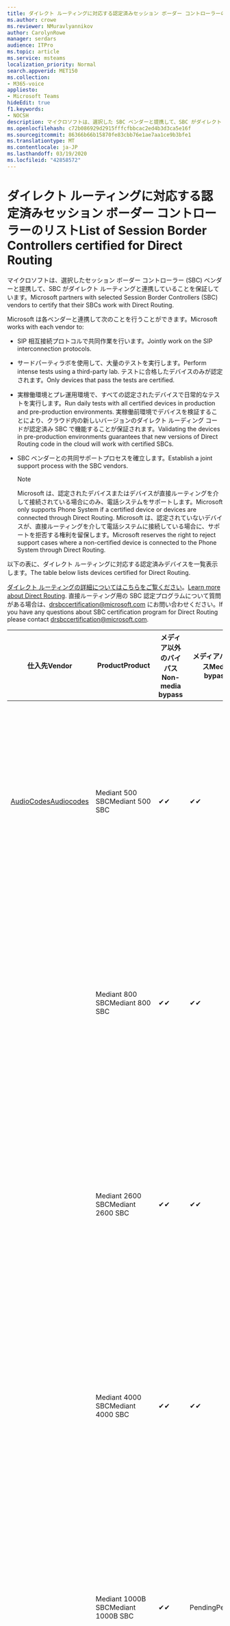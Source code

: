 ```yaml
---
title: ダイレクト ルーティングに対応する認定済みセッション ボーダー コントローラーのリスト
ms.author: crowe
ms.reviewer: NMuravlyannikov
author: CarolynRowe
manager: serdars
audience: ITPro
ms.topic: article
ms.service: msteams
localization_priority: Normal
search.appverid: MET150
ms.collection:
- M365-voice
appliesto:
- Microsoft Teams
hideEdit: true
f1.keywords:
- NOCSH
description: マイクロソフトは、選択した SBC ベンダーと提携して、SBC がダイレクト ルーティングと連携することを保証しています。
ms.openlocfilehash: c72b086929d2915fffcfbbcac2ed4b3d3ca5e16f
ms.sourcegitcommit: 86366b66b15870fe83cbb76e1ae7aa1ce9b3bfe1
ms.translationtype: MT
ms.contentlocale: ja-JP
ms.lasthandoff: 03/19/2020
ms.locfileid: "42858572"
---
```

# <a name="list-of-session-border-controllers-certified-for-direct-routing"></a><span data-ttu-id="f417d-103">ダイレクト ルーティングに対応する認定済みセッション ボーダー コントローラーのリスト</span><span class="sxs-lookup"><span data-stu-id="f417d-103">List of Session Border Controllers certified for Direct Routing</span></span>

<span data-ttu-id="f417d-104">マイクロソフトは、選択したセッション ボーダー コントローラー (SBC) ベンダーと提携して、SBC がダイレクト ルーティングと連携していることを保証しています。</span><span class="sxs-lookup"><span data-stu-id="f417d-104">Microsoft partners with selected Session Border Controllers (SBC) vendors to certify that their SBCs work with Direct Routing.</span></span> 

<span data-ttu-id="f417d-105">Microsoft は各ベンダーと連携して次のことを行うことができます。</span><span class="sxs-lookup"><span data-stu-id="f417d-105">Microsoft works with each vendor to:</span></span> 

- <span data-ttu-id="f417d-106">SIP 相互接続プロトコルで共同作業を行います。</span><span class="sxs-lookup"><span data-stu-id="f417d-106">Jointly work on the SIP interconnection protocols.</span></span>
- <span data-ttu-id="f417d-107">サードパーティラボを使用して、大量のテストを実行します。</span><span class="sxs-lookup"><span data-stu-id="f417d-107">Perform intense tests using a third-party lab.</span></span> <span data-ttu-id="f417d-108">テストに合格したデバイスのみが認定されます。</span><span class="sxs-lookup"><span data-stu-id="f417d-108">Only devices that pass the tests are certified.</span></span> 
- <span data-ttu-id="f417d-109">実稼働環境とプレ運用環境で、すべての認定されたデバイスで日常的なテストを実行します。</span><span class="sxs-lookup"><span data-stu-id="f417d-109">Run daily tests with all certified devices in production and pre-production environments.</span></span> <span data-ttu-id="f417d-110">実稼働前環境でデバイスを検証することにより、クラウド内の新しいバージョンのダイレクト ルーディング コードが認定済み SBC で機能することが保証されます。</span><span class="sxs-lookup"><span data-stu-id="f417d-110">Validating the devices in pre-production environments guarantees that new versions of Direct Routing code in the cloud will work with certified SBCs.</span></span> 
- <span data-ttu-id="f417d-111">SBC ベンダーとの共同サポートプロセスを確立します。</span><span class="sxs-lookup"><span data-stu-id="f417d-111">Establish a joint support process with the SBC vendors.</span></span>


  > [!NOTE]
  > <span data-ttu-id="f417d-112">Microsoft は、認定されたデバイスまたはデバイスが直接ルーティングを介して接続されている場合にのみ、電話システムをサポートします。</span><span class="sxs-lookup"><span data-stu-id="f417d-112">Microsoft only supports Phone System if a certified device or devices are connected through Direct Routing.</span></span> <span data-ttu-id="f417d-113">Microsoft は、認定されていないデバイスが、直接ルーティングを介して電話システムに接続している場合に、サポートを拒否する権利を留保します。</span><span class="sxs-lookup"><span data-stu-id="f417d-113">Microsoft reserves the right to reject support cases where a non-certified device is connected to the Phone System through Direct Routing.</span></span> 

<span data-ttu-id="f417d-114">以下の表に、ダイレクト ルーティングに対応する認定済みデバイスを一覧表示します。</span><span class="sxs-lookup"><span data-stu-id="f417d-114">The table below lists devices certified for Direct Routing.</span></span> 

<span data-ttu-id="f417d-115">[ダイレクト ルーティングの詳細についてはこちらをご覧ください](https://aka.ms/dr)。</span><span class="sxs-lookup"><span data-stu-id="f417d-115">[Learn more about Direct Routing](https://aka.ms/dr).</span></span> <span data-ttu-id="f417d-116">直接ルーティング用の SBC 認定プログラムについて質問がある場合は、drsbccertification@microsoft.com にお問い合わせください。</span><span class="sxs-lookup"><span data-stu-id="f417d-116">If you have any questions about SBC certification program for Direct Routing please contact drsbccertification@microsoft.com.</span></span>


|                                                       <span data-ttu-id="f417d-117">仕入先</span><span class="sxs-lookup"><span data-stu-id="f417d-117">Vendor</span></span>                                                        |       <span data-ttu-id="f417d-118">Product</span><span class="sxs-lookup"><span data-stu-id="f417d-118">Product</span></span>       | <span data-ttu-id="f417d-119">メディア以外のバイパス</span><span class="sxs-lookup"><span data-stu-id="f417d-119">Non-media bypass</span></span> | <span data-ttu-id="f417d-120">メディアバイパス</span><span class="sxs-lookup"><span data-stu-id="f417d-120">Media bypass</span></span> | <span data-ttu-id="f417d-121">ソフトウェアのバージョン</span><span class="sxs-lookup"><span data-stu-id="f417d-121">Software version</span></span> | <span data-ttu-id="f417d-122">E911 プロバイダーで検証済み</span><span class="sxs-lookup"><span data-stu-id="f417d-122">Validated with E911 providers</span></span> | <span data-ttu-id="f417d-123">ELIN 対応</span><span class="sxs-lookup"><span data-stu-id="f417d-123">ELIN capable</span></span>
|---------------------------------------------------------------------------------------------------------------------|---------------------|------------------|--------------|------------------|-----------------|------------------|
| [<span data-ttu-id="f417d-124">AudioCodes</span><span class="sxs-lookup"><span data-stu-id="f417d-124">Audiocodes</span></span>](https://www.audiocodes.com/solutions-products/products/products-for-microsoft-365/direct-routing-for-microsoft-teams) |   <span data-ttu-id="f417d-125">Mediant 500 SBC</span><span class="sxs-lookup"><span data-stu-id="f417d-125">Mediant 500 SBC</span></span>   |     <span data-ttu-id="f417d-126">&#10004;</span><span class="sxs-lookup"><span data-stu-id="f417d-126">&#10004;</span></span>     |   <span data-ttu-id="f417d-127">&#10004;</span><span class="sxs-lookup"><span data-stu-id="f417d-127">&#10004;</span></span>    |  <span data-ttu-id="f417d-128">7.20</span><span class="sxs-lookup"><span data-stu-id="f417d-128">7.20A.250</span></span>   | <ul> <li> [<span data-ttu-id="f417d-129">帯域幅の動的な場所ルーティング</span><span class="sxs-lookup"><span data-stu-id="f417d-129">Bandwidth Dynamic Location Routing</span></span>](https://www.bandwidth.com/partners/microsoft-teams-direct-routing) </li> <li><span data-ttu-id="f417d-130">自分の自分の自分の ado</span><span class="sxs-lookup"><span data-stu-id="f417d-130">Intrado ERS</span></span> </li> <li><span data-ttu-id="f417d-131">@ @ @ @ @</span><span class="sxs-lookup"><span data-stu-id="f417d-131">Intrado EGW</span></span></li> <li> <span data-ttu-id="f417d-132">赤いスカイホライズンの機動性</span><span class="sxs-lookup"><span data-stu-id="f417d-132">Red Sky Horizon Mobility</span></span> </li>  </ul>
|                                                                                                                     |   <span data-ttu-id="f417d-133">Mediant 800 SBC</span><span class="sxs-lookup"><span data-stu-id="f417d-133">Mediant 800 SBC</span></span>   |     <span data-ttu-id="f417d-134">&#10004;</span><span class="sxs-lookup"><span data-stu-id="f417d-134">&#10004;</span></span>     |   <span data-ttu-id="f417d-135">&#10004;</span><span class="sxs-lookup"><span data-stu-id="f417d-135">&#10004;</span></span>     |  <span data-ttu-id="f417d-136">7.20</span><span class="sxs-lookup"><span data-stu-id="f417d-136">7.20A.250</span></span>   | <ul> <li> [<span data-ttu-id="f417d-137">帯域幅の動的な場所ルーティング</span><span class="sxs-lookup"><span data-stu-id="f417d-137">Bandwidth Dynamic Location Routing</span></span>](https://www.bandwidth.com/partners/microsoft-teams-direct-routing) </li> <li><span data-ttu-id="f417d-138">自分の自分の自分の ado</span><span class="sxs-lookup"><span data-stu-id="f417d-138">Intrado ERS</span></span> </li> <li><span data-ttu-id="f417d-139">@ @ @ @ @</span><span class="sxs-lookup"><span data-stu-id="f417d-139">Intrado EGW</span></span></li> <li> <span data-ttu-id="f417d-140">赤いスカイホライズンの機動性</span><span class="sxs-lookup"><span data-stu-id="f417d-140">Red Sky Horizon Mobility</span></span> </li>  </ul>  |    |
|                                                                                                                     |  <span data-ttu-id="f417d-141">Mediant 2600 SBC</span><span class="sxs-lookup"><span data-stu-id="f417d-141">Mediant 2600 SBC</span></span>   |     <span data-ttu-id="f417d-142">&#10004;</span><span class="sxs-lookup"><span data-stu-id="f417d-142">&#10004;</span></span>     |   <span data-ttu-id="f417d-143">&#10004;</span><span class="sxs-lookup"><span data-stu-id="f417d-143">&#10004;</span></span>    |  <span data-ttu-id="f417d-144">7.20</span><span class="sxs-lookup"><span data-stu-id="f417d-144">7.20A.250</span></span>   |   <ul> <li> [<span data-ttu-id="f417d-145">帯域幅の動的な場所ルーティング</span><span class="sxs-lookup"><span data-stu-id="f417d-145">Bandwidth Dynamic Location Routing</span></span>](https://www.bandwidth.com/partners/microsoft-teams-direct-routing) </li> <li><span data-ttu-id="f417d-146">自分の自分の自分の ado</span><span class="sxs-lookup"><span data-stu-id="f417d-146">Intrado ERS</span></span> </li> <li><span data-ttu-id="f417d-147">@ @ @ @ @</span><span class="sxs-lookup"><span data-stu-id="f417d-147">Intrado EGW</span></span></li> <li> <span data-ttu-id="f417d-148">赤いスカイホライズンの機動性</span><span class="sxs-lookup"><span data-stu-id="f417d-148">Red Sky Horizon Mobility</span></span> </li>  </ul>  |    |    
|                                                                                                                     |  <span data-ttu-id="f417d-149">Mediant 4000 SBC</span><span class="sxs-lookup"><span data-stu-id="f417d-149">Mediant 4000 SBC</span></span>   |     <span data-ttu-id="f417d-150">&#10004;</span><span class="sxs-lookup"><span data-stu-id="f417d-150">&#10004;</span></span>     |   <span data-ttu-id="f417d-151">&#10004;</span><span class="sxs-lookup"><span data-stu-id="f417d-151">&#10004;</span></span>     |  <span data-ttu-id="f417d-152">7.20</span><span class="sxs-lookup"><span data-stu-id="f417d-152">7.20A.250</span></span>   |  <ul> <li> [<span data-ttu-id="f417d-153">帯域幅の動的な場所ルーティング</span><span class="sxs-lookup"><span data-stu-id="f417d-153">Bandwidth Dynamic Location Routing</span></span>](https://www.bandwidth.com/partners/microsoft-teams-direct-routing) </li> <li><span data-ttu-id="f417d-154">自分の自分の自分の ado</span><span class="sxs-lookup"><span data-stu-id="f417d-154">Intrado ERS</span></span> </li> <li><span data-ttu-id="f417d-155">@ @ @ @ @</span><span class="sxs-lookup"><span data-stu-id="f417d-155">Intrado EGW</span></span></li> <li> <span data-ttu-id="f417d-156">赤いスカイホライズンの機動性</span><span class="sxs-lookup"><span data-stu-id="f417d-156">Red Sky Horizon Mobility</span></span> </li>  </ul>  |    |    
|                                                                                                                     | <span data-ttu-id="f417d-157">Mediant 1000B  SBC</span><span class="sxs-lookup"><span data-stu-id="f417d-157">Mediant 1000B  SBC</span></span>  |     <span data-ttu-id="f417d-158">&#10004;</span><span class="sxs-lookup"><span data-stu-id="f417d-158">&#10004;</span></span>     |   <span data-ttu-id="f417d-159">Pending</span><span class="sxs-lookup"><span data-stu-id="f417d-159">Pending</span></span>     |  <span data-ttu-id="f417d-160">7.20</span><span class="sxs-lookup"><span data-stu-id="f417d-160">7.20A.250</span></span>  |  <ul> <li> [<span data-ttu-id="f417d-161">帯域幅の動的な場所ルーティング</span><span class="sxs-lookup"><span data-stu-id="f417d-161">Bandwidth Dynamic Location Routing</span></span>](https://www.bandwidth.com/partners/microsoft-teams-direct-routing) </li> <li><span data-ttu-id="f417d-162">自分の自分の自分の ado</span><span class="sxs-lookup"><span data-stu-id="f417d-162">Intrado ERS</span></span> </li> <li><span data-ttu-id="f417d-163">@ @ @ @ @</span><span class="sxs-lookup"><span data-stu-id="f417d-163">Intrado EGW</span></span></li> <li> <span data-ttu-id="f417d-164">赤いスカイホライズンの機動性</span><span class="sxs-lookup"><span data-stu-id="f417d-164">Red Sky Horizon Mobility</span></span> </li>  </ul>  |    |    
|                                                                                                                     | <span data-ttu-id="f417d-165">Mediant 9000 SBC</span><span class="sxs-lookup"><span data-stu-id="f417d-165">Mediant 9000  SBC</span></span>  |     <span data-ttu-id="f417d-166">&#10004;</span><span class="sxs-lookup"><span data-stu-id="f417d-166">&#10004;</span></span>     |   <span data-ttu-id="f417d-167">&#10004;</span><span class="sxs-lookup"><span data-stu-id="f417d-167">&#10004;</span></span>     |  <span data-ttu-id="f417d-168">7.20</span><span class="sxs-lookup"><span data-stu-id="f417d-168">7.20A.250</span></span>   | <ul> <li> [<span data-ttu-id="f417d-169">帯域幅の動的な場所ルーティング</span><span class="sxs-lookup"><span data-stu-id="f417d-169">Bandwidth Dynamic Location Routing</span></span>](https://www.bandwidth.com/partners/microsoft-teams-direct-routing) </li> <li><span data-ttu-id="f417d-170">自分の自分の自分の ado</span><span class="sxs-lookup"><span data-stu-id="f417d-170">Intrado ERS</span></span> </li> <li><span data-ttu-id="f417d-171">@ @ @ @ @</span><span class="sxs-lookup"><span data-stu-id="f417d-171">Intrado EGW</span></span></li> <li> <span data-ttu-id="f417d-172">赤いスカイホライズンの機動性</span><span class="sxs-lookup"><span data-stu-id="f417d-172">Red Sky Horizon Mobility</span></span> </li>  </ul>    |    |                                                                       
|                                                                                                                     | <span data-ttu-id="f417d-173">Virtual Edition SBC</span><span class="sxs-lookup"><span data-stu-id="f417d-173">Virtual Edition SBC</span></span> |     <span data-ttu-id="f417d-174">&#10004;</span><span class="sxs-lookup"><span data-stu-id="f417d-174">&#10004;</span></span>     |   <span data-ttu-id="f417d-175">&#10004;</span><span class="sxs-lookup"><span data-stu-id="f417d-175">&#10004;</span></span>     |  <span data-ttu-id="f417d-176">7.20</span><span class="sxs-lookup"><span data-stu-id="f417d-176">7.20A.250</span></span> |  <ul> <li> [<span data-ttu-id="f417d-177">帯域幅の動的な場所ルーティング</span><span class="sxs-lookup"><span data-stu-id="f417d-177">Bandwidth Dynamic Location Routing</span></span>](https://www.bandwidth.com/partners/microsoft-teams-direct-routing) </li> <li><span data-ttu-id="f417d-178">自分の自分の自分の ado</span><span class="sxs-lookup"><span data-stu-id="f417d-178">Intrado ERS</span></span> </li> <li><span data-ttu-id="f417d-179">@ @ @ @ @</span><span class="sxs-lookup"><span data-stu-id="f417d-179">Intrado EGW</span></span></li> <li> <span data-ttu-id="f417d-180">赤いスカイホライズンの機動性</span><span class="sxs-lookup"><span data-stu-id="f417d-180">Red Sky Horizon Mobility</span></span> </li>  </ul>   |    |    
|  [<span data-ttu-id="f417d-181">Ribbon Communications</span><span class="sxs-lookup"><span data-stu-id="f417d-181">Ribbon Communications</span></span>](https://ribboncommunications.com/solutions/enterprise-solutions/microsoft-skype-business)  |      <span data-ttu-id="f417d-182">SBC 5110</span><span class="sxs-lookup"><span data-stu-id="f417d-182">SBC 5110</span></span>       |     <span data-ttu-id="f417d-183">&#10004;</span><span class="sxs-lookup"><span data-stu-id="f417d-183">&#10004;</span></span>     |   <span data-ttu-id="f417d-184">&#10004;</span><span class="sxs-lookup"><span data-stu-id="f417d-184">&#10004;</span></span>    |       <span data-ttu-id="f417d-185">7.2</span><span class="sxs-lookup"><span data-stu-id="f417d-185">7.2</span></span>       | <ul> <li> [<span data-ttu-id="f417d-186">帯域幅の動的な場所ルーティング</span><span class="sxs-lookup"><span data-stu-id="f417d-186">Bandwidth Dynamic Location Routing</span></span>](https://www.bandwidth.com/partners/microsoft-teams-direct-routing) </li> <li><span data-ttu-id="f417d-187">自分の自分の自分の ado</span><span class="sxs-lookup"><span data-stu-id="f417d-187">Intrado ERS</span></span> </li> <li><span data-ttu-id="f417d-188">@ @ @ @ @</span><span class="sxs-lookup"><span data-stu-id="f417d-188">Intrado EGW</span></span></li> <li> <span data-ttu-id="f417d-189">赤いスカイホライズンの機動性</span><span class="sxs-lookup"><span data-stu-id="f417d-189">Red Sky Horizon Mobility</span></span> </li>  </ul> |   <span data-ttu-id="f417d-190">いいえ</span><span class="sxs-lookup"><span data-stu-id="f417d-190">No</span></span> |    
|                                                                                                                     |      <span data-ttu-id="f417d-191">SBC 5210</span><span class="sxs-lookup"><span data-stu-id="f417d-191">SBC 5210</span></span>       |     <span data-ttu-id="f417d-192">&#10004;</span><span class="sxs-lookup"><span data-stu-id="f417d-192">&#10004;</span></span>     |  <span data-ttu-id="f417d-193">&#10004;</span><span class="sxs-lookup"><span data-stu-id="f417d-193">&#10004;</span></span>    |       <span data-ttu-id="f417d-194">7.2</span><span class="sxs-lookup"><span data-stu-id="f417d-194">7.2</span></span>       |  <ul> <li> [<span data-ttu-id="f417d-195">帯域幅の動的な場所ルーティング</span><span class="sxs-lookup"><span data-stu-id="f417d-195">Bandwidth Dynamic Location Routing</span></span>](https://www.bandwidth.com/partners/microsoft-teams-direct-routing) </li> <li><span data-ttu-id="f417d-196">自分の自分の自分の ado</span><span class="sxs-lookup"><span data-stu-id="f417d-196">Intrado ERS</span></span> </li> <li><span data-ttu-id="f417d-197">@ @ @ @ @</span><span class="sxs-lookup"><span data-stu-id="f417d-197">Intrado EGW</span></span></li> <li> <span data-ttu-id="f417d-198">赤いスカイホライズンの機動性</span><span class="sxs-lookup"><span data-stu-id="f417d-198">Red Sky Horizon Mobility</span></span> </li> </ul> | <span data-ttu-id="f417d-199">いいえ</span><span class="sxs-lookup"><span data-stu-id="f417d-199">No</span></span>   |    
|                                                                                                                     |      <span data-ttu-id="f417d-200">SBC 5400</span><span class="sxs-lookup"><span data-stu-id="f417d-200">SBC 5400</span></span>       |     <span data-ttu-id="f417d-201">&#10004;</span><span class="sxs-lookup"><span data-stu-id="f417d-201">&#10004;</span></span>     |   <span data-ttu-id="f417d-202">&#10004;</span><span class="sxs-lookup"><span data-stu-id="f417d-202">&#10004;</span></span>   |       <span data-ttu-id="f417d-203">7.2</span><span class="sxs-lookup"><span data-stu-id="f417d-203">7.2</span></span>       |  <ul> <li> [<span data-ttu-id="f417d-204">帯域幅の動的な場所ルーティング</span><span class="sxs-lookup"><span data-stu-id="f417d-204">Bandwidth Dynamic Location Routing</span></span>](https://www.bandwidth.com/partners/microsoft-teams-direct-routing) </li><li><span data-ttu-id="f417d-205">自分の自分の自分の ado</span><span class="sxs-lookup"><span data-stu-id="f417d-205">Intrado ERS</span></span> </li> <li><span data-ttu-id="f417d-206">@ @ @ @ @</span><span class="sxs-lookup"><span data-stu-id="f417d-206">Intrado EGW</span></span></li> <li> <span data-ttu-id="f417d-207">赤いスカイホライズンの機動性</span><span class="sxs-lookup"><span data-stu-id="f417d-207">Red Sky Horizon Mobility</span></span> </li> </ul>  |<span data-ttu-id="f417d-208">いいえ</span><span class="sxs-lookup"><span data-stu-id="f417d-208">No</span></span>|    
|                                                                                                                     |      <span data-ttu-id="f417d-209">SBC 7000</span><span class="sxs-lookup"><span data-stu-id="f417d-209">SBC 7000</span></span>       |     <span data-ttu-id="f417d-210">&#10004;</span><span class="sxs-lookup"><span data-stu-id="f417d-210">&#10004;</span></span>     |   <span data-ttu-id="f417d-211">&#10004;</span><span class="sxs-lookup"><span data-stu-id="f417d-211">&#10004;</span></span>    |       <span data-ttu-id="f417d-212">7.2</span><span class="sxs-lookup"><span data-stu-id="f417d-212">7.2</span></span>       |   <ul> <li> [<span data-ttu-id="f417d-213">帯域幅の動的な場所ルーティング</span><span class="sxs-lookup"><span data-stu-id="f417d-213">Bandwidth Dynamic Location Routing</span></span>](https://www.bandwidth.com/partners/microsoft-teams-direct-routing) </li> <li><span data-ttu-id="f417d-214">自分の自分の自分の ado</span><span class="sxs-lookup"><span data-stu-id="f417d-214">Intrado ERS</span></span> </li> <li><span data-ttu-id="f417d-215">@ @ @ @ @</span><span class="sxs-lookup"><span data-stu-id="f417d-215">Intrado EGW</span></span></li> <li> <span data-ttu-id="f417d-216">赤いスカイホライズンの機動性</span><span class="sxs-lookup"><span data-stu-id="f417d-216">Red Sky Horizon Mobility</span></span> </li> </ul> |  <span data-ttu-id="f417d-217">いいえ</span><span class="sxs-lookup"><span data-stu-id="f417d-217">No</span></span>  |    
|                                                                                                                     |       <span data-ttu-id="f417d-218">SBC SWe</span><span class="sxs-lookup"><span data-stu-id="f417d-218">SBC SWe</span></span>       |     <span data-ttu-id="f417d-219">&#10004;</span><span class="sxs-lookup"><span data-stu-id="f417d-219">&#10004;</span></span>     |   <span data-ttu-id="f417d-220">&#10004;</span><span class="sxs-lookup"><span data-stu-id="f417d-220">&#10004;</span></span>   |       <span data-ttu-id="f417d-221">7.2</span><span class="sxs-lookup"><span data-stu-id="f417d-221">7.2</span></span>       |   <ul> <li> [<span data-ttu-id="f417d-222">帯域幅の動的な場所ルーティング</span><span class="sxs-lookup"><span data-stu-id="f417d-222">Bandwidth Dynamic Location Routing</span></span>](https://www.bandwidth.com/partners/microsoft-teams-direct-routing) </li> <li><span data-ttu-id="f417d-223">自分の自分の自分の ado</span><span class="sxs-lookup"><span data-stu-id="f417d-223">Intrado ERS</span></span> </li> <li><span data-ttu-id="f417d-224">@ @ @ @ @</span><span class="sxs-lookup"><span data-stu-id="f417d-224">Intrado EGW</span></span></li> <li> <span data-ttu-id="f417d-225">赤いスカイホライズンの機動性</span><span class="sxs-lookup"><span data-stu-id="f417d-225">Red Sky Horizon Mobility</span></span> </li> </ul> |   <span data-ttu-id="f417d-226">いいえ</span><span class="sxs-lookup"><span data-stu-id="f417d-226">No</span></span> |    
|                                                                                                                     |      <span data-ttu-id="f417d-227">SBC 1000</span><span class="sxs-lookup"><span data-stu-id="f417d-227">SBC 1000</span></span>       |     <span data-ttu-id="f417d-228">&#10004;</span><span class="sxs-lookup"><span data-stu-id="f417d-228">&#10004;</span></span>     |   <span data-ttu-id="f417d-229">&#10004;</span><span class="sxs-lookup"><span data-stu-id="f417d-229">&#10004;</span></span>    |      <span data-ttu-id="f417d-230">8.0.3 (ビルド 537)</span><span class="sxs-lookup"><span data-stu-id="f417d-230">8.0.3 (build 537)</span></span>     |  <ul> <li> [<span data-ttu-id="f417d-231">帯域幅の動的な場所ルーティング</span><span class="sxs-lookup"><span data-stu-id="f417d-231">Bandwidth Dynamic Location Routing</span></span>](https://www.bandwidth.com/partners/microsoft-teams-direct-routing) </li> <li> <span data-ttu-id="f417d-232">自分の自分の自分の ado</span><span class="sxs-lookup"><span data-stu-id="f417d-232">Intrado ERS</span></span> </li> <li><span data-ttu-id="f417d-233">@ @ @ @ @</span><span class="sxs-lookup"><span data-stu-id="f417d-233">Intrado EGW</span></span> </li> <li> <span data-ttu-id="f417d-234">赤いスカイホライズンの機動性</span><span class="sxs-lookup"><span data-stu-id="f417d-234">Red Sky Horizon Mobility</span></span> </li> </ul>   |    <span data-ttu-id="f417d-235">はい</span><span class="sxs-lookup"><span data-stu-id="f417d-235">Yes</span></span>     |    
|                                                                                                                     |      <span data-ttu-id="f417d-236">SBC 2000</span><span class="sxs-lookup"><span data-stu-id="f417d-236">SBC 2000</span></span>       |     <span data-ttu-id="f417d-237">&#10004;</span><span class="sxs-lookup"><span data-stu-id="f417d-237">&#10004;</span></span>     |   <span data-ttu-id="f417d-238">&#10004;</span><span class="sxs-lookup"><span data-stu-id="f417d-238">&#10004;</span></span>   |     <span data-ttu-id="f417d-239">8.0.3 (ビルド 537)</span><span class="sxs-lookup"><span data-stu-id="f417d-239">8.0.3 (build 537)</span></span>     |  <ul> <li>[<span data-ttu-id="f417d-240">帯域幅の動的な場所ルーティング</span><span class="sxs-lookup"><span data-stu-id="f417d-240">Bandwidth Dynamic Location Routing</span></span>](https://www.bandwidth.com/partners/microsoft-teams-direct-routing) </li> <li> <span data-ttu-id="f417d-241">自分の自分の自分の ado</span><span class="sxs-lookup"><span data-stu-id="f417d-241">Intrado ERS</span></span> </li> <li><span data-ttu-id="f417d-242">@ @ @ @ @</span><span class="sxs-lookup"><span data-stu-id="f417d-242">Intrado EGW</span></span> </li> <li> <span data-ttu-id="f417d-243">赤いスカイホライズンの機動性</span><span class="sxs-lookup"><span data-stu-id="f417d-243">Red Sky Horizon Mobility</span></span> </li> </ul>   |     <span data-ttu-id="f417d-244">はい</span><span class="sxs-lookup"><span data-stu-id="f417d-244">Yes</span></span>      |    
|                                                                                                                     |    <span data-ttu-id="f417d-245">SBC SWe Lite</span><span class="sxs-lookup"><span data-stu-id="f417d-245">SBC SWe Lite</span></span>     |     <span data-ttu-id="f417d-246">&#10004;</span><span class="sxs-lookup"><span data-stu-id="f417d-246">&#10004;</span></span>     |  <span data-ttu-id="f417d-247">&#10004;</span><span class="sxs-lookup"><span data-stu-id="f417d-247">&#10004;</span></span>    |      <span data-ttu-id="f417d-248">8.0.3 (ビルド 216)</span><span class="sxs-lookup"><span data-stu-id="f417d-248">8.0.3 (build 216)</span></span>    |  <ul> <li> [<span data-ttu-id="f417d-249">帯域幅の動的な場所ルーティング</span><span class="sxs-lookup"><span data-stu-id="f417d-249">Bandwidth Dynamic Location Routing</span></span>](https://www.bandwidth.com/partners/microsoft-teams-direct-routing) </li> <li> <span data-ttu-id="f417d-250">自分の自分の自分の ado</span><span class="sxs-lookup"><span data-stu-id="f417d-250">Intrado ERS</span></span> </li> <li><span data-ttu-id="f417d-251">@ @ @ @ @</span><span class="sxs-lookup"><span data-stu-id="f417d-251">Intrado EGW</span></span> </li> <li> <span data-ttu-id="f417d-252">赤いスカイホライズンの機動性</span><span class="sxs-lookup"><span data-stu-id="f417d-252">Red Sky Horizon Mobility</span></span> </li> </ul>    |     <span data-ttu-id="f417d-253">はい</span><span class="sxs-lookup"><span data-stu-id="f417d-253">Yes</span></span>      |   
| | <span data-ttu-id="f417d-254">EdgeMarc シリーズ</span><span class="sxs-lookup"><span data-stu-id="f417d-254">EdgeMarc Series</span></span> |  <span data-ttu-id="f417d-255">&#10004;</span><span class="sxs-lookup"><span data-stu-id="f417d-255">&#10004;</span></span> | | <span data-ttu-id="f417d-256">15.6.1</span><span class="sxs-lookup"><span data-stu-id="f417d-256">15.6.1</span></span> | 
|                     [<span data-ttu-id="f417d-257">ThinkTel</span><span class="sxs-lookup"><span data-stu-id="f417d-257">Thinktel</span></span>](https://www.thinktel.ca/services/think-365/think-365-overview/)                      |    <span data-ttu-id="f417d-258">Think 365 SBC</span><span class="sxs-lookup"><span data-stu-id="f417d-258">Think 365 SBC</span></span>    |     <span data-ttu-id="f417d-259">&#10004;</span><span class="sxs-lookup"><span data-stu-id="f417d-259">&#10004;</span></span>     |        <span data-ttu-id="f417d-260">Pending</span><span class="sxs-lookup"><span data-stu-id="f417d-260">Pending</span></span>   |       <span data-ttu-id="f417d-261">V1.4</span><span class="sxs-lookup"><span data-stu-id="f417d-261">V1.4</span></span>       |     |    |    
|                     [<span data-ttu-id="f417d-262">Oracle</span><span class="sxs-lookup"><span data-stu-id="f417d-262">Oracle</span></span>](https://www.oracle.com/industries/communications/enterprise-session-border-controller/microsoft.html)                      |    <span data-ttu-id="f417d-263">AP 1100</span><span class="sxs-lookup"><span data-stu-id="f417d-263">AP 1100</span></span>      |    <span data-ttu-id="f417d-264">&#10004;</span><span class="sxs-lookup"><span data-stu-id="f417d-264">&#10004;</span></span>     |    <span data-ttu-id="f417d-265">&#10004;</span><span class="sxs-lookup"><span data-stu-id="f417d-265">&#10004;</span></span>    |   <span data-ttu-id="f417d-266">8.3.0.0.1</span><span class="sxs-lookup"><span data-stu-id="f417d-266">8.3.0.0.1</span></span> |   <ul> <li> [<span data-ttu-id="f417d-267">帯域幅の動的な場所ルーティング</span><span class="sxs-lookup"><span data-stu-id="f417d-267">Bandwidth Dynamic Location Routing</span></span>](https://www.bandwidth.com/partners/microsoft-teams-direct-routing) </li> <li><span data-ttu-id="f417d-268">自分の自分の自分の ado</span><span class="sxs-lookup"><span data-stu-id="f417d-268">Intrado ERS</span></span> </li> <li><span data-ttu-id="f417d-269">@ @ @ @ @</span><span class="sxs-lookup"><span data-stu-id="f417d-269">Intrado EGW</span></span></li> <li> <span data-ttu-id="f417d-270">赤いスカイホライズンの機動性</span><span class="sxs-lookup"><span data-stu-id="f417d-270">Red Sky Horizon Mobility</span></span> </li>  </ul>   |    |    
|                                                                                                                    |    <span data-ttu-id="f417d-271">AP 3900</span><span class="sxs-lookup"><span data-stu-id="f417d-271">AP 3900</span></span>           |    <span data-ttu-id="f417d-272">&#10004;</span><span class="sxs-lookup"><span data-stu-id="f417d-272">&#10004;</span></span>     |    <span data-ttu-id="f417d-273">&#10004;</span><span class="sxs-lookup"><span data-stu-id="f417d-273">&#10004;</span></span>   |   <span data-ttu-id="f417d-274">8.3.0.0.1</span><span class="sxs-lookup"><span data-stu-id="f417d-274">8.3.0.0.1</span></span>  |  <ul> <li> [<span data-ttu-id="f417d-275">帯域幅の動的な場所ルーティング</span><span class="sxs-lookup"><span data-stu-id="f417d-275">Bandwidth Dynamic Location Routing</span></span>](https://www.bandwidth.com/partners/microsoft-teams-direct-routing) </li> <li><span data-ttu-id="f417d-276">自分の自分の自分の ado</span><span class="sxs-lookup"><span data-stu-id="f417d-276">Intrado ERS</span></span> </li> <li><span data-ttu-id="f417d-277">@ @ @ @ @</span><span class="sxs-lookup"><span data-stu-id="f417d-277">Intrado EGW</span></span></li> <li> <span data-ttu-id="f417d-278">赤いスカイホライズンの機動性</span><span class="sxs-lookup"><span data-stu-id="f417d-278">Red Sky Horizon Mobility</span></span> </li>  </ul>  |    |    
|                                                                                                                    |      <span data-ttu-id="f417d-279">AP 4600</span><span class="sxs-lookup"><span data-stu-id="f417d-279">AP 4600</span></span>         |    <span data-ttu-id="f417d-280">&#10004;</span><span class="sxs-lookup"><span data-stu-id="f417d-280">&#10004;</span></span>   |    <span data-ttu-id="f417d-281">&#10004;</span><span class="sxs-lookup"><span data-stu-id="f417d-281">&#10004;</span></span>     |     <span data-ttu-id="f417d-282">8.3.0.0.1</span><span class="sxs-lookup"><span data-stu-id="f417d-282">8.3.0.0.1</span></span>  |  <ul> <li> [<span data-ttu-id="f417d-283">帯域幅の動的な場所ルーティング</span><span class="sxs-lookup"><span data-stu-id="f417d-283">Bandwidth Dynamic Location Routing</span></span>](https://www.bandwidth.com/partners/microsoft-teams-direct-routing) </li> <li><span data-ttu-id="f417d-284">自分の自分の自分の ado</span><span class="sxs-lookup"><span data-stu-id="f417d-284">Intrado ERS</span></span> </li> <li><span data-ttu-id="f417d-285">@ @ @ @ @</span><span class="sxs-lookup"><span data-stu-id="f417d-285">Intrado EGW</span></span></li> <li> <span data-ttu-id="f417d-286">赤いスカイホライズンの機動性</span><span class="sxs-lookup"><span data-stu-id="f417d-286">Red Sky Horizon Mobility</span></span> </li>  </ul>  |    |    
|                                                                                                                    |      <span data-ttu-id="f417d-287">AP 6300</span><span class="sxs-lookup"><span data-stu-id="f417d-287">AP 6300</span></span>         |    <span data-ttu-id="f417d-288">&#10004;</span><span class="sxs-lookup"><span data-stu-id="f417d-288">&#10004;</span></span>   |    <span data-ttu-id="f417d-289">&#10004;</span><span class="sxs-lookup"><span data-stu-id="f417d-289">&#10004;</span></span>     |     <span data-ttu-id="f417d-290">8.3.0.0.1</span><span class="sxs-lookup"><span data-stu-id="f417d-290">8.3.0.0.1</span></span>  |  <ul> <li> [<span data-ttu-id="f417d-291">帯域幅の動的な場所ルーティング</span><span class="sxs-lookup"><span data-stu-id="f417d-291">Bandwidth Dynamic Location Routing</span></span>](https://www.bandwidth.com/partners/microsoft-teams-direct-routing) </li> <li><span data-ttu-id="f417d-292">自分の自分の自分の ado</span><span class="sxs-lookup"><span data-stu-id="f417d-292">Intrado ERS</span></span> </li> <li><span data-ttu-id="f417d-293">@ @ @ @ @</span><span class="sxs-lookup"><span data-stu-id="f417d-293">Intrado EGW</span></span></li> <li> <span data-ttu-id="f417d-294">赤いスカイホライズンの機動性</span><span class="sxs-lookup"><span data-stu-id="f417d-294">Red Sky Horizon Mobility</span></span> </li>  </ul>   |    |    
|                                                                                                                   |      <span data-ttu-id="f417d-295">AP 6350</span><span class="sxs-lookup"><span data-stu-id="f417d-295">AP 6350</span></span>           |    <span data-ttu-id="f417d-296">&#10004;</span><span class="sxs-lookup"><span data-stu-id="f417d-296">&#10004;</span></span>   |    <span data-ttu-id="f417d-297">&#10004;</span><span class="sxs-lookup"><span data-stu-id="f417d-297">&#10004;</span></span>    |     <span data-ttu-id="f417d-298">8.3.0.0.1</span><span class="sxs-lookup"><span data-stu-id="f417d-298">8.3.0.0.1</span></span>  |   <ul> <li> [<span data-ttu-id="f417d-299">帯域幅の動的な場所ルーティング</span><span class="sxs-lookup"><span data-stu-id="f417d-299">Bandwidth Dynamic Location Routing</span></span>](https://www.bandwidth.com/partners/microsoft-teams-direct-routing) </li> <li><span data-ttu-id="f417d-300">自分の自分の自分の ado</span><span class="sxs-lookup"><span data-stu-id="f417d-300">Intrado ERS</span></span> </li> <li><span data-ttu-id="f417d-301">@ @ @ @ @</span><span class="sxs-lookup"><span data-stu-id="f417d-301">Intrado EGW</span></span></li> <li> <span data-ttu-id="f417d-302">赤いスカイホライズンの機動性</span><span class="sxs-lookup"><span data-stu-id="f417d-302">Red Sky Horizon Mobility</span></span> </li>  </ul>  |    |                                            
|                                                                                                                    |      <span data-ttu-id="f417d-303">VME</span><span class="sxs-lookup"><span data-stu-id="f417d-303">VME</span></span>           |    <span data-ttu-id="f417d-304">&#10004;</span><span class="sxs-lookup"><span data-stu-id="f417d-304">&#10004;</span></span>    |    <span data-ttu-id="f417d-305">&#10004;</span><span class="sxs-lookup"><span data-stu-id="f417d-305">&#10004;</span></span>    |     <span data-ttu-id="f417d-306">8.3.0.0.1</span><span class="sxs-lookup"><span data-stu-id="f417d-306">8.3.0.0.1</span></span>   |   <ul> <li> [<span data-ttu-id="f417d-307">帯域幅の動的な場所ルーティング</span><span class="sxs-lookup"><span data-stu-id="f417d-307">Bandwidth Dynamic Location Routing</span></span>](https://www.bandwidth.com/partners/microsoft-teams-direct-routing) </li> <li><span data-ttu-id="f417d-308">自分の自分の自分の ado</span><span class="sxs-lookup"><span data-stu-id="f417d-308">Intrado ERS</span></span> </li> <li><span data-ttu-id="f417d-309">@ @ @ @ @</span><span class="sxs-lookup"><span data-stu-id="f417d-309">Intrado EGW</span></span></li> <li> <span data-ttu-id="f417d-310">赤いスカイホライズンの機動性</span><span class="sxs-lookup"><span data-stu-id="f417d-310">Red Sky Horizon Mobility</span></span> </li>  </ul>  |    |    
|                     [<span data-ttu-id="f417d-311">TE-SYSTEMS</span><span class="sxs-lookup"><span data-stu-id="f417d-311">TE-SYSTEMS</span></span>](https://www.anynode.de/anynode-and-microsoft-teams/)                               |     <span data-ttu-id="f417d-312">anynode</span><span class="sxs-lookup"><span data-stu-id="f417d-312">anynode</span></span>         |     <span data-ttu-id="f417d-313">&#10004;</span><span class="sxs-lookup"><span data-stu-id="f417d-313">&#10004;</span></span>   |  <span data-ttu-id="f417d-314">&#10004;</span><span class="sxs-lookup"><span data-stu-id="f417d-314">&#10004;</span></span>   |      <span data-ttu-id="f417d-315">v3.16.2</span><span class="sxs-lookup"><span data-stu-id="f417d-315">v3.16.2</span></span>      |     |    |    


<span data-ttu-id="f417d-316">次の表は、ダイレクトルーティングとアナログデバイスの相互運用性を確認するデバイスを示しています。</span><span class="sxs-lookup"><span data-stu-id="f417d-316">The following table lists devices that are verified for interoperability between Direct Routing and Analog Devices.</span></span>

|                                                       <span data-ttu-id="f417d-317">仕入先</span><span class="sxs-lookup"><span data-stu-id="f417d-317">Vendor</span></span>                                                        |       <span data-ttu-id="f417d-318">Product</span><span class="sxs-lookup"><span data-stu-id="f417d-318">Product</span></span>       | <span data-ttu-id="f417d-319">ベリファイ</span><span class="sxs-lookup"><span data-stu-id="f417d-319">Verified</span></span>
|---------------------------------------------------------------------------------------------------------------------|---------------------|------------------|
| [<span data-ttu-id="f417d-320">AudioCodes</span><span class="sxs-lookup"><span data-stu-id="f417d-320">Audiocodes</span></span>](https://www.audiocodes.com/solutions-products/products/products-for-microsoft-365/direct-routing-for-microsoft-teams) |   [<span data-ttu-id="f417d-321">ATA-1</span><span class="sxs-lookup"><span data-stu-id="f417d-321">ATA-1</span></span>](https://www.audiocodes.com/media/2373/mp-1xx-and-mp-124-datasheet.pdf)   |     <span data-ttu-id="f417d-322">&#10004;</span><span class="sxs-lookup"><span data-stu-id="f417d-322">&#10004;</span></span>     |
| [<span data-ttu-id="f417d-323">リボン</span><span class="sxs-lookup"><span data-stu-id="f417d-323">Ribbon</span></span>](https://ribboncommunications.com/solutions/enterprise-solutions/microsoft-solutions) |   [<span data-ttu-id="f417d-324">SBC 1000。ソフトウェアバージョン: 8.1.1 (ビルド 527)</span><span class="sxs-lookup"><span data-stu-id="f417d-324">SBC 1000. Software version: 8.1.1 (build 527)</span></span>](https://support.sonus.net/display/UXDOC81/Connect+SBC+Edge+to+Microsoft+Teams+Direct+Routing+to+Support+Analog+Devices)   |     <span data-ttu-id="f417d-325">&#10004;</span><span class="sxs-lookup"><span data-stu-id="f417d-325">&#10004;</span></span>     |
| [<span data-ttu-id="f417d-326">リボン</span><span class="sxs-lookup"><span data-stu-id="f417d-326">Ribbon</span></span>](https://ribboncommunications.com/solutions/enterprise-solutions/microsoft-solutions) |   [<span data-ttu-id="f417d-327">SBC 2000。ソフトウェアバージョン: 8.1.1 (ビルド 527)</span><span class="sxs-lookup"><span data-stu-id="f417d-327">SBC 2000. Software version: 8.1.1 (build 527)</span></span>](https://support.sonus.net/display/UXDOC81/Connect+SBC+Edge+to+Microsoft+Teams+Direct+Routing+to+Support+Analog+Devices)   |     <span data-ttu-id="f417d-328">&#10004;</span><span class="sxs-lookup"><span data-stu-id="f417d-328">&#10004;</span></span>     |


<span data-ttu-id="f417d-329">新機能のアイデアなど、チームに関する製品のフィードバックを提供するには、「 [Uservoice](https://microsoftteams.uservoice.com)のバージョンに付与された証明書」を参照してください。</span><span class="sxs-lookup"><span data-stu-id="f417d-329">To give us product feedback about Teams, such as ideas for new features, see [Uservoice](https://microsoftteams.uservoice.com) Note the certification granted to a major version.</span></span> <span data-ttu-id="f417d-330">つまり、メジャーバージョンに従った SBC ファームウェアで任意の数のファームウェアがサポートされていることを意味します。</span><span class="sxs-lookup"><span data-stu-id="f417d-330">That means that firmware with any number in the SBC firmware following the major version is supported.</span></span>

